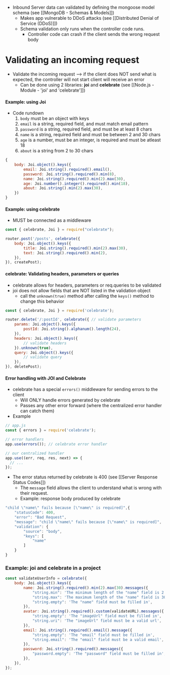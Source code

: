 * Inbound Server data can validated by defining the mongoose model schema (see [[MongoDB - Schemas & Models]])
	* Makes app vulnerable to DDoS attacks (see [[Distributed Denial of Service (DDoS)]])
	* Schema validation only runs when the controller code runs. 
		* Controller code can crash if the client sends the wrong request body

# Validating an incoming request
* Validate the incoming request --> if the client does NOT send what is expected, the controller will not start client will receive an error
	* Can be done using 2 libraries: **joi** and **celebrate** (see [[Node.js - Module - 'joi' and 'celebrate']])

#### Example: using Joi
* Code rundown
	1) `body` must be an object with keys
	2) `email` is a string, required field, and must match email pattern
	3) `password` is a string, required field, and must be at least 8 chars
	4) `name` is a string, required field and must be between 2 and 30 chars
	5) `age` is a number, must be an integer, is required and must be atleast 18
	6) `about` is a string from 2 to 30 chars
```js
{
	body: Joi.object().keys({
	    email: Joi.string().required().email(),
	    password: Joi.string().required().min(8),
	    name: Joi.string().required().min(2).max(30),
	    age: Joi.number().integer().required().min(18),
	    about: Joi.string().min(2).max(30),
	})
} 
```

#### Example: using celebrate
* MUST be connected as a middleware
```js
const { celebrate, Joi } = require("celebrate");

router.post('/posts', celebrate({ 
	body: Joi.object().keys({ 
		title: Joi.string().required().min(2).max(30), 
		text: Joi.string().required().min(2), 
	}), 
}), createPost);
```

#### celebrate: Validating headers, parameters or queries
* celebrate allows for headers, parameters or req.queries to be validated
* joi does not allow fields that are NOT listed in the validation object
	* call the `unknown(true)` method after calling the `keys()` method to change this behavior
```js
const { celebrate, Joi } = require('celebrate'); 

router.delete('/:postId', celebrate({ // validate parameters 
	params: Joi.object().keys({ 
		postId: Joi.string().alphanum().length(24), 
	}), 
	headers: Joi.object().keys({ 
		// validate headers 
	}).unknown(true),
	query: Joi.object().keys({ 
		// validate query 
	}), 
}), deletePost);
```

#### Error handling with JOI and Celebrate
* celebrate has a special `errors()` middleware for sending errors to the client
	* Will ONLY handle errors generated by celebrate
	* Passes any other error forward (where the centralized error handler can catch them)
* Example
```js
// app.js
const { errors } = require('celebrate');

// error handlers
app.use(errors()); // celebrate error handler

// our centralized handler
app.use((err, req, res, next) => {
  // ...
}); 
```

* The error status returned by celebrate is 400 (see [[Server Response Status Codes]]) 
	* The `message` field allows the client to understand what is wrong with their request.
	* Example: response body produced by celebrate
```js
"child \"name\" fails because [\"name\" is required]",{
    "statusCode": 400,
    "error": "Bad Request",
    "message": "child \"name\" fails because [\"name\" is required]",
    "validation": {
        "source": "body",
        "keys": [
            "name"
        ]
    }
} 
```

### Example: joi and celebrate in a project
```js
const validateUserInfo = celebrate({
	body: Joi.object().keys({
		name: Joi.string().required().min(2).max(30).messages({
			"string.min": 'The minimum length of the "name" field is 2',
			"string.max": 'The maximum length of the "name" field is 30',
		    "string.empty": 'The "name" field must be filled in',
	    }),
	    avatar: Joi.string().required().custom(validateURL).messages({
		    "string.empty": 'The "imageUrl" field must be filled in',
		    "string.uri": 'The "imageUrl" field must be a valid url',
	    }),
	    email: Joi.string().required().email().message({
		    "string.empty": 'The "email" field must be filled in',
		    "string.email": 'The "email" field must be a valid email',
	    }),
		password: Joi.string().required().messages({
		    "password.empty": 'The "password" field must be filled in',
	    }),
	}),
});
```
